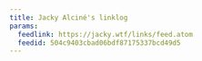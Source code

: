 ```yaml
---
title: Jacky Alciné's linklog
params:
  feedlink: https://jacky.wtf/links/feed.atom
  feedid: 504c9403cbad06bdf87175337bcd49d5
---
```

